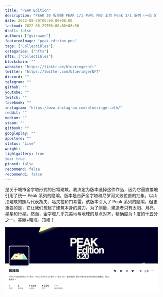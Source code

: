```yaml
---
title: "PEAK Edition"
description: "PEAK 20 版伴随 PEAK 1/1 系列。FND 上的 Peak 1/1 系列（一组 5 1/1s - 生物链接）"
date: 2022-08-29T00:00:00+08:00
lastmod: 2022-08-29T00:00:00+08:00
draft: false
authors: ["guiruwen"]
featuredImage: "peak-edition.png"
tags: ["Collectibles"]
categories: ["nfts"]
nfts: ["Collectibles"]
blockchain: ""
website: "https://linktr.ee/blueringernft"
twitter: "https://twitter.com/blueringerNFT"
discord: ""
telegram: ""
github: ""
youtube: ""
twitch: ""
facebook: ""
instagram: "https://www.instagram.com/blueringer.eth/"
reddit: ""
medium: ""
steam: ""
gitbook: ""
googleplay: ""
appstore: ""
status: "Live"
weight: 
lightgallery: true
toc: true
pinned: false
recommend: false
recommend1: false
---
```

是关于城市金字塔形式的日常建筑。我决定为版本选择这件作品，因为它最直接地引用了统一 Peak 系列的隐喻。版本是吉萨金字塔和尼罗河大致位置的抽象，以山顶建筑的照片代表胡夫、哈夫拉和门考雷。该版本引入了 Peak 系列的隐喻，但更重要的是，它让我们想起了建筑本身的魔力。为了测量，建造者只有太阳、月亮、星星和行星。然而，金字塔几乎完美地与地球的基点对齐，精确度为 1 度的十五分之一。美丽+精准。顶峰！

![nft](01.png)